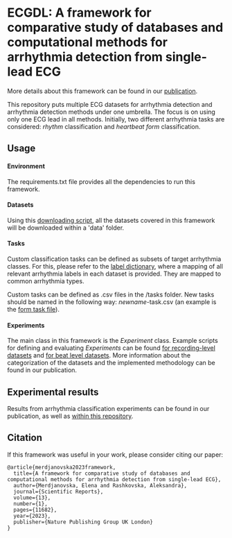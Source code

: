 # ECGDL: A framework for comparative study of databases and computational methods for arrhythmia detection from single-lead ECG

More details about this framework can be found in our [publication](https://www.nature.com/articles/s41598-023-38532-9).

This repository puts multiple ECG datasets for arrhythmia detection and arrhythmia detection methods under one umbrella. The focus is on using only one ECG lead in all methods. Initially, two different arrhythmia tasks are considered: *rhythm* classification and *heartbeat form* classification. 

## Usage

#### Environment

The requirements.txt file provides all the dependencies to run this framework. 

#### Datasets

Using this [downloading script](https://github.com/elenamer/ecg_classification_DL/blob/8c1463daef7c21a0413f6e3830f8d60b7299cdc8/datasets/download_datasets.sh), all the datasets covered in this framework will be downloaded within a 'data' folder.

#### Tasks
Custom classification tasks can be defined as subsets of target arrhythmia classes. For this, please refer to the [label dictionary](https://github.com/elenamer/ecg_classification_DL/blob/f51e733954779774cd116bb41f6b5cf6a17144d5/tasks/class_mappings.csv), where a mapping of all relevant arrhythmia labels in each dataset is provided. They are mapped to common arrhythmia types. 

Custom tasks can be defined as .csv files in the /tasks folder. New tasks should be named in the following way: *newname*-task.csv (an example is the [form task file](https://github.com/elenamer/ecg_classification_DL/blob/f51e733954779774cd116bb41f6b5cf6a17144d5/tasks/form-task.csv)).

#### Experiments

The main class in this framework is the *Experiment* class. Example scripts for defining and evaluating *Experiments* can be found [for recording-level datasets](https://github.com/elenamer/ecg_classification_DL/blob/f51e733954779774cd116bb41f6b5cf6a17144d5/run.py) and [for beat level datasets](https://github.com/elenamer/ecg_classification_DL/blob/f51e733954779774cd116bb41f6b5cf6a17144d5/run_physionet.py). More information about the categorization of the datasets and the implemented methodology can be found in our publication. 

## Experimental results

Results from arrhythmia classification experiments can be found in our publication, as well as [within this repository](https://github.com/elenamer/ecg_classification_DL/blob/146d51dcebae66c873d428406cc397477b0d4acc/results_tables/README.md).


## Citation

If this framework was useful in your work, please consider citing our paper:

```
@article{merdjanovska2023framework,
  title={A framework for comparative study of databases and computational methods for arrhythmia detection from single-lead ECG},
  author={Merdjanovska, Elena and Rashkovska, Aleksandra},
  journal={Scientific Reports},
  volume={13},
  number={1},
  pages={11682},
  year={2023},
  publisher={Nature Publishing Group UK London}
}
```
